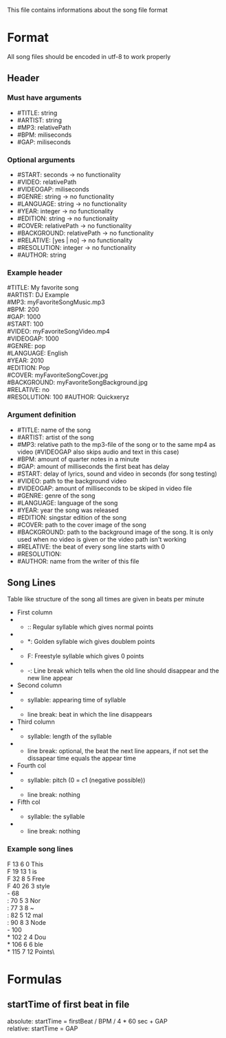 This file contains informations about the song file format
# Format
All song files should be encoded in utf-8 to work properly

## Header
### Must have arguments
- #TITLE: string
- #ARTIST: string
- #MP3: relativePath
- #BPM: miliseconds
- #GAP: miliseconds

### Optional arguments 
- #START: seconds -> no functionality
- #VIDEO: relativePath
- #VIDEOGAP: miliseconds
- #GENRE: string -> no functionality
- #LANGUAGE: string -> no functionality
- #YEAR: integer -> no functionality
- #EDITION: string -> no functionality
- #COVER: relativePath -> no functionality
- #BACKGROUND: relativePath -> no functionality
- #RELATIVE: [yes | no] -> no functionality
- #RESOLUTION: integer -> no functionality
- #AUTHOR: string

### Example header
#TITLE: My favorite song\
#ARTIST: DJ Example\
#MP3: myFavoriteSongMusic.mp3\
#BPM: 200\
#GAP: 1000\
#START: 100\
#VIDEO: myFavoriteSongVideo.mp4\
#VIDEOGAP: 1000\
#GENRE: pop\
#LANGUAGE: English\
#YEAR: 2010\
#EDITION: Pop\
#COVER: myFavoriteSongCover.jpg\
#BACKGROUND: myFavoriteSongBackground.jpg\
#RELATIVE: no\
#RESOLUTION: 100
#AUTHOR: Quickxeryz

### Argument definition
- #TITLE: name of the song
- #ARTIST: artist of the song
- #MP3: relative path to the mp3-file of the song or to the same mp4 as video (#VIDEOGAP also skips audio and text in this case)
- #BPM: amount of quarter notes in a minute
- #GAP: amount of milliseconds the first beat has delay 
- #START: delay of lyrics, sound and video in seconds (for song testing)
- #VIDEO: path to the background video
- #VIDEOGAP: amount of milliseconds to be skiped in video file
- #GENRE: genre of the song
- #LANGUAGE: language of the song
- #YEAR: year the song was released
- #EDITION: singstar edition of the song
- #COVER: path to the cover image of the song
- #BACKGROUND: path to the background image of the song. It is only used when no video is given or the video path isn't working
- #RELATIVE: the beat of every song line starts with 0 
- #RESOLUTION:
- #AUTHOR: name from the writer of this file

## Song Lines
Table like structure of the song all times are given in beats per minute
- First column
- - :: Regular syllable which gives normal points
- - \*: Golden syllable wich gives doublem points
- - F: Freestyle syllable which gives 0 points
- - \-: Line break which tells when the old line should disappear and the new line appear
- Second column 
- - syllable: appearing time of syllable
- - line break: beat in which the line disappears
- Third column
- - syllable: length of the syllable
- - line break: optional, the beat the next line appears, if not set the dissapear time equals the appear time
- Fourth col
- - syllable: pitch (0 = c1 (negative possible))
- - line break: nothing
- Fifth col
- - syllable: the syllable
- - line break: nothing

### Example song lines
F 13 6 0 This\
F 19 13 1  is\
F 32 8 5  Free\
F 40 26 3 style\
\- 68\
: 70 5 3 Nor\
: 77 3 8 ~\
: 82 5 12 mal\
: 90 8 3  Node\
\- 100\
\* 102 2 4 Dou\
\* 106 6 6 ble\
\* 115 7 12 Points\

# Formulas
## startTime of first beat in file
absolute: startTime = firstBeat / BPM / 4 * 60 sec + GAP\
relative: startTime = GAP